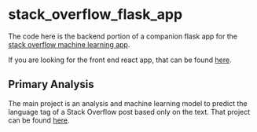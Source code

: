 # stack_overflow_flask_app
The code here is the backend portion of a companion flask app for the [stack overflow machine learning app](https://github.com/QED0711/stack_overflow_nlp).
 
If you are looking for the front end react app, that can be found [here](https://github.com/QED0711/stack_overflow_frontend).

## Primary Analysis

The main project is an analysis and machine learning model to predict the language tag of a Stack Overflow post based only on the text. That project can be found [here](https://github.com/QED0711/stack_overflow_nlp).
